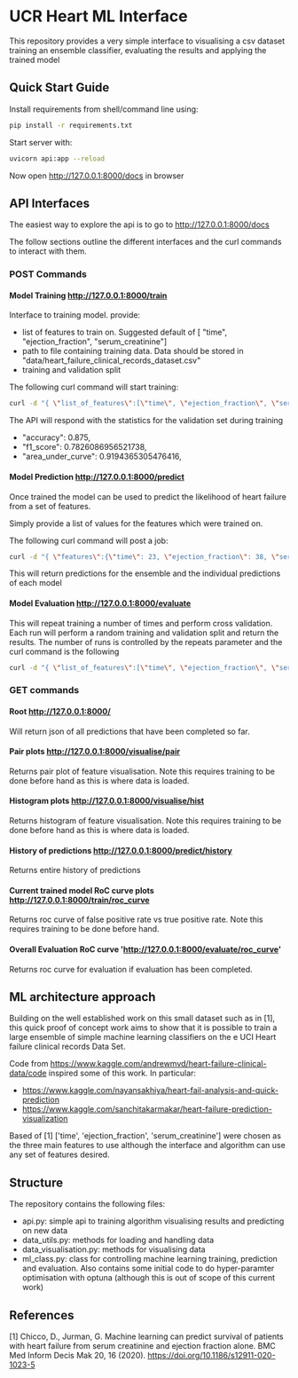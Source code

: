 # UCR Heart ML Interface    
This repository provides a very simple interface to visualising a csv dataset training
 an ensemble classifier, evaluating the results and applying the trained model
 
 ## Quick Start Guide
 Install requirements from shell/command line using:
```bash
pip install -r requirements.txt
```

Start server with:
```bash
uvicorn api:app --reload
```

Now open http://127.0.0.1:8000/docs in browser

## API Interfaces
The easiest way to explore the api is to go to 
http://127.0.0.1:8000/docs 

The follow sections outline the different interfaces and the curl commands to interact with them.

### POST Commands
#### Model Training http://127.0.0.1:8000/train
Interface to training model. provide:
 * list of features to train on. Suggested default of
[ "time",  "ejection_fraction", "serum_creatinine"] 
 * path to file containing training data. Data should be stored in 
"data/heart_failure_clinical_records_dataset.csv"
* training and validation split
 

The following curl command will start training:
```bash
curl -d "{ \"list_of_features\":[\"time\", \"ejection_fraction\", \"serum_creatinine\"],  \"data_loc\":\"data/heart_failure_clinical_records_dataset.csv\", \"training_split\":0.6}" -X "POST" "http://127.0.0.1:8000/train" -H "Content-Type:application/json"
```

The API will respond with the statistics for the validation set during training
* "accuracy": 0.875,
*  "f1_score": 0.7826086956521738,
* "area_under_curve": 0.9194365305476416,


#### Model Prediction http://127.0.0.1:8000/predict
Once trained the model can be used to predict the likelihood of heart failure from a set of features.

Simply provide a list of values for the features which were trained on. 

The following curl command will post a job:
 ```bash
curl -d "{ \"features\":{\"time\": 23, \"ejection_fraction\": 38, \"serum_creatinine\":130}}" -X "POST" "http://127.0.0.1:8000/predict" -H "Content-Type:application/json"
```
This will return predictions for the ensemble and the individual predictions of each model


#### Model Evaluation http://127.0.0.1:8000/evaluate
This will repeat training a number of times and perform cross validation. Each run will perform a random training and 
validation split and return the results. The number of runs is controlled by the repeats parameter and the curl command 
is the following
```bash
curl -d "{ \"list_of_features\":[\"time\", \"ejection_fraction\", \"serum_creatinine\"],  \"data_loc\":\"data/heart_failure_clinical_records_dataset.csv\", \"training_split\":0.6, \"repeats\":10 }" -X "POST" "http://127.0.0.1:8000/evaluate" -H "Content-Type:application/json"
```
 
### GET commands
#### Root http://127.0.0.1:8000/
Will return json of all predictions that have been completed so far.

#### Pair plots http://127.0.0.1:8000/visualise/pair
Returns pair plot of feature visualisation. 
Note this requires training to be done before hand as this is where data is loaded.

#### Histogram plots http://127.0.0.1:8000/visualise/hist
Returns histogram of feature visualisation. 
Note this requires training to be done before hand as this is where data is loaded.

#### History of predictions http://127.0.0.1:8000/predict/history
Returns entire history of predictions 

#### Current trained model RoC curve plots http://127.0.0.1:8000/train/roc_curve
Returns roc curve of false positive rate vs true positive rate. Note this requires training to be done before hand.

#### Overall Evaluation RoC curve 'http://127.0.0.1:8000/evaluate/roc_curve'
Returns roc curve for evaluation if evaluation has been completed.
 
 ## ML architecture approach
Building on the well established work on this small dataset such as in [1], this quick proof of concept work aims to 
show that it is possible to train a large ensemble of simple machine learning classifiers on the e UCI Heart failure 
clinical records Data Set. 

Code from https://www.kaggle.com/andrewmvd/heart-failure-clinical-data/code inspired some of this work. In particular:

* https://www.kaggle.com/nayansakhiya/heart-fail-analysis-and-quick-prediction
* https://www.kaggle.com/sanchitakarmakar/heart-failure-prediction-visualization

Based of [1] ['time', 'ejection_fraction', 'serum_creatinine'] were chosen as the three main features to use although 
the interface and algorithm can use any set of features desired.

 
 ## Structure
 The repository contains the following files:
 * api.py: simple api to training algorithm visualising results and predicting on new data
 * data_utils.py: methods for loading and handling data
 * data_visualisation.py: methods for visualising data
 * ml_class.py: class for controlling machine learning training, prediction and evaluation. 
 Also contains some initial code to do hyper-paramter optimisation with optuna (although this is out of scope of this current work)
 
 ## References 
  [1]  Chicco, D., Jurman, G. Machine learning can predict survival of patients with
   heart failure from serum creatinine and ejection fraction alone. BMC Med Inform
    Decis Mak 20, 16 (2020). https://doi.org/10.1186/s12911-020-1023-5

